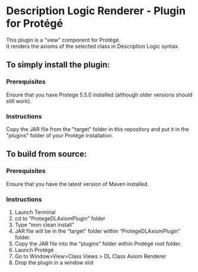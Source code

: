 # Description Logic Renderer  - Plugin for Protégé

This plugin is a "view" component for Protégé.  
It renders the axioms of the selected class in Description Logic syntax.

## To simply install the plugin:

### Prerequisites 
Ensure that you have Protege 5.5.0 installed (although older versions should still work).

### Instructions
Copy the JAR file from the "target" folder in this repository and put it in the "plugins" folder of your Protégé installation.

## To build from source:

### Prerequisites
Ensure that you have the latest version of Maven installed.  

### Instructions
1. Launch Terminal
2. cd to “ProtegeDLAxiomPlugin” folder
3. Type “mvn clean install”
4. JAR file will be in the “target” folder within “ProtegeDLAxiomPlugin” folder.
5. Copy the JAR file into the “plugins” folder within Protégé root folder. 
6. Launch Protégé
7. Go to Window>View>Class Views > DL Class Axiom Renderer
8. Drop the plugin in a window slot

